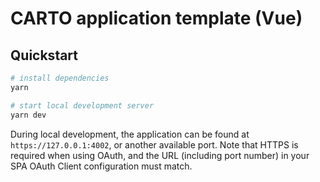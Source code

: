 # CARTO application template (Vue)

## Quickstart

```bash
# install dependencies
yarn

# start local development server
yarn dev
```

During local development, the application can be found at `https://127.0.0.1:4002`,
or another available port. Note that HTTPS is required when using OAuth, and the
URL (including port number) in your SPA OAuth Client configuration must match.
